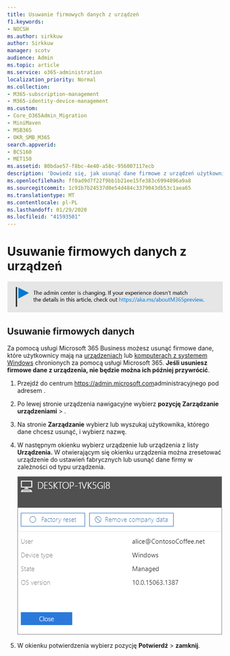 ```yaml
---
title: Usuwanie firmowych danych z urządzeń
f1.keywords:
- NOCSH
ms.author: sirkkuw
author: Sirkkuw
manager: scotv
audience: Admin
ms.topic: article
ms.service: o365-administration
localization_priority: Normal
ms.collection:
- M365-subscription-management
- M365-identity-device-management
ms.custom:
- Core_O365Admin_Migration
- MiniMaven
- MSB365
- OKR_SMB_M365
search.appverid:
- BCS160
- MET150
ms.assetid: 80bdae57-f8bc-4e40-a58c-956007117ecb
description: 'Dowiedz się, jak usunąć dane firmowe z urządzeń użytkowników lub komputerów z systemem Windows za pomocą usługi Microsoft 365 Business. '
ms.openlocfilehash: ff0ad9d7f22f9bb1b21ee15fe383c6994896a9a8
ms.sourcegitcommit: 1c91b7b24537d0e54d484c3379043db53c1aea65
ms.translationtype: MT
ms.contentlocale: pl-PL
ms.lasthandoff: 01/29/2020
ms.locfileid: "41593501"
---
```

# <a name="remove-company-data-from-devices"></a>Usuwanie firmowych danych z urządzeń

[![Etykieta informująca, że centrum administracyjne zmienia się, a więcej informacji na ten temat możesz znaleźć w witrynie aka.ms/aboutM365preview.](media/m365admincenterchanging.png)](https://docs.microsoft.com/office365/admin/microsoft-365-admin-center-preview)

## <a name="remove-company-data"></a>Usuwanie firmowych danych

Za pomocą usługi Microsoft 365 Business możesz usunąć firmowe dane, które użytkownicy mają na [urządzeniach](app-protection-settings-for-android-and-ios.md) lub [komputerach z systemem Windows](protection-settings-for-windows-10-devices.md) chronionych za pomocą usługi Microsoft 365. **Jeśli usuniesz firmowe dane z urządzenia, nie będzie można ich później przywrócić**. 
  
1. Przejdź do centrum <a href="https://go.microsoft.com/fwlink/p/?linkid=837890" target="_blank">https://admin.microsoft.com</a>administracyjnego pod adresem .
    
2. Po lewej stronie urządzenia nawigacyjne wybierz **pozycję Zarządzanie** **urządzeniami** \> .  
  
3. Na stronie **Zarządzanie** wybierz lub wyszukaj użytkownika, którego dane chcesz usunąć, i wybierz nazwę. 
    
4. W następnym okienku wybierz urządzenie lub urządzenia z listy **Urządzenia.** W otwierającym się okienku urządzenia można zresetować urządzenie do ustawień fabrycznych lub usunąć dane firmy w zależności od typu urządzenia. 
    
    ![W okienku danych firmy usuń wybierz urządzenie, z którego chcesz usunąć dane.](media/resetorremove.png)
  
5. W okienku potwierdzenia wybierz pozycję **Potwierdź** \> **zamknij**.
    


